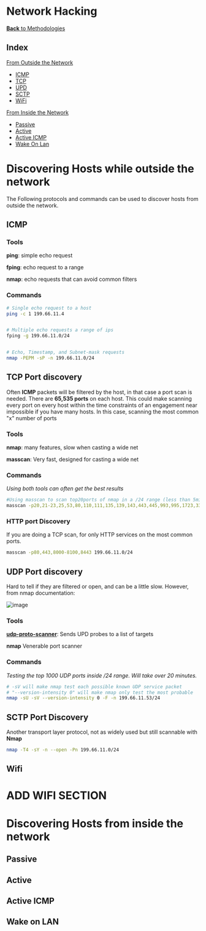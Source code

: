 # Network Hacking 
[**Back** to Methodologies](/Methodology#methodologies)

## Index

[From Outside the Network](#discovering-hosts-while-outside-the-network)
  + [ICMP](#ICMP)
  + [TCP](#tcp-port-discovery)
  + [UPD](#udp-port-discovery)
  + [SCTP](#sctp-port-discovery)
  + [WiFi](#wifi-hacking)
 
[From Inside the Network](#discovering-hosts-from-inside-the-network)
  + [Passive](#passive)
  + [Active](#active)
  + [Active ICMP](#active-icmp)
  + [Wake On Lan](#wake-on-lan)

# Discovering Hosts while outside the network

The Following protocols and commands can be used to discover hosts from outside the network.

## ICMP

### Tools

**ping**: simple echo request

**fping**: echo request to a range

**nmap**: echo requests that can avoid common filters

### Commands

```bash
# Single echo request to a host
ping -c 1 199.66.11.4


# Multiple echo requests a range of ips
fping -g 199.66.11.0/24


# Echo, Timestamp, and Subnet-mask requests
nmap -PEPM -sP -n 199.66.11.0/24
```

## TCP Port discovery

Often **ICMP** packets will be filtered by the host, in that case a port scan is needed. There are **65,535 ports** on each host. This could make scanning every port on every host within the time constraints of an engagement near impossible if you have many hosts. In this case, scanning the most common "x" number of ports

### Tools

**nmap**: many features, slow when casting a wide net

**masscan**: Very fast, designed for casting a wide net

### Commands

*Using both tools can often get the best results*
```bash
#Using masscan to scan top20ports of nmap in a /24 range (less than 5min)
masscan -p20,21-23,25,53,80,110,111,135,139,143,443,445,993,995,1723,3306,3389,5900,8080 199.66.11.0/24
```

### HTTP port Discovery

If you are doing a TCP scan, for only HTTP services on the most common ports.

```bash
masscan -p80,443,8000-8100,8443 199.66.11.0/24
```

## UDP Port discovery

Hard to tell if they are filtered or open, and can be a little slow. However, from nmap documentation:

![image](https://user-images.githubusercontent.com/83407557/172182886-169f063d-b7f0-473e-8e56-25ffdf4ea9d0.png)

### Tools

[**udp-proto-scanner**](https://github.com/CiscoCXSecurity/udp-proto-scanner): Sends UPD probes to a list of targets

**nmap** Venerable port scanner

### Commands

*Testing the top 1000 UDP ports inside /24 range. Will take over 20 minutes.*
```bash
# -sV will make nmap test each possible known UDP service packet
# "--version-intensity 0" will make nmap only test the most probable
nmap -sU -sV --version-intensity 0 -F -n 199.66.11.53/24
```

## SCTP Port Discovery

Another transport layer protocol, not as widely used but still scannable with **Nmap**

```bash
nmap -T4 -sY -n --open -Pn 199.66.11.0/24
```

## Wifi

# ADD WIFI SECTION

# Discovering Hosts from inside the network

## Passive

## Active

## Active ICMP

## Wake on LAN

